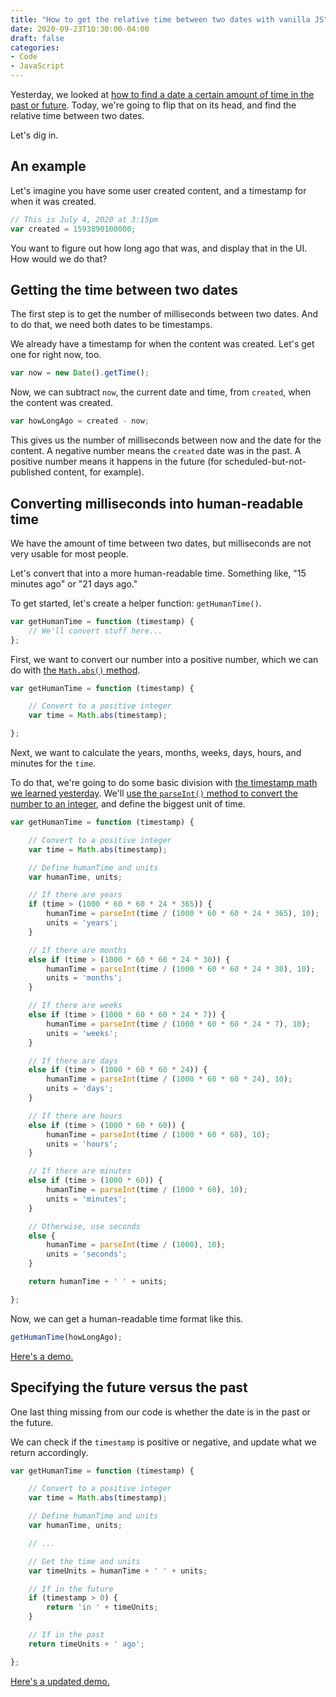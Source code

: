 ```yaml
---
title: "How to get the relative time between two dates with vanilla JS"
date: 2020-09-23T10:30:00-04:00
draft: false
categories:
- Code
- JavaScript
---
```


Yesterday, we looked at [how to find a date a certain amount of time in the past or future](/how-to-get-the-date-n-seconds-minutes-hours-or-days-in-the-past-or-future-with-vanilla-js/). Today, we're going to flip that on its head, and find the relative time between two dates.

Let's dig in.

## An example

Let's imagine you have some user created content, and a timestamp for when it was created.

```js
// This is July 4, 2020 at 3:15pm
var created = 1593890100000;
```

You want to figure out how long ago that was, and display that in the UI. How would we do that?

## Getting the time between two dates

The first step is to get the number of milliseconds between two dates. And to do that, we need both dates to be timestamps.

We already have a timestamp for when the content was created. Let's get one for right now, too.

```js
var now = new Date().getTime();
```

Now, we can subtract `now`, the current date and time, from `created`, when the content was created.

```js
var howLongAgo = created - now;
```

This gives us the number of milliseconds between now and the date for the content. A negative number means the `created` date was in the past. A positive number means it happens in the future (for scheduled-but-not-published content, for example).

## Converting milliseconds into human-readable time

We have the amount of time between two dates, but milliseconds are not very usable for most people.

Let's convert that into a more human-readable time. Something like, "15 minutes ago" or "21 days ago."

To get started, let's create a helper function: `getHumanTime()`.

```js
var getHumanTime = function (timestamp) {
	// We'll convert stuff here...
};
```

First, we want to convert our number into a positive number, which we can do with [the `Math.abs()` method](https://vanillajstoolkit.com/reference/numbers/math-abs/).

```js
var getHumanTime = function (timestamp) {

	// Convert to a positive integer
	var time = Math.abs(timestamp);

};
```

Next, we want to calculate the years, months, weeks, days, hours, and minutes for the `time`.

To do that, we're going to do some basic division with [the timestamp math we learned yesterday](/how-to-get-the-date-n-seconds-minutes-hours-or-days-in-the-past-or-future-with-vanilla-js/#timestamp-math). We'll [use the `parseInt()` method to convert the number to an integer](https://vanillajstoolkit.com/reference/numbers/parseint/), and define the biggest unit of time.

```js
var getHumanTime = function (timestamp) {

	// Convert to a positive integer
	var time = Math.abs(timestamp);

	// Define humanTime and units
	var humanTime, units;

	// If there are years
	if (time > (1000 * 60 * 60 * 24 * 365)) {
		humanTime = parseInt(time / (1000 * 60 * 60 * 24 * 365), 10);
		units = 'years';
	}

	// If there are months
	else if (time > (1000 * 60 * 60 * 24 * 30)) {
		humanTime = parseInt(time / (1000 * 60 * 60 * 24 * 30), 10);
		units = 'months';
	}

	// If there are weeks
	else if (time > (1000 * 60 * 60 * 24 * 7)) {
		humanTime = parseInt(time / (1000 * 60 * 60 * 24 * 7), 10);
		units = 'weeks';
	}

	// If there are days
	else if (time > (1000 * 60 * 60 * 24)) {
		humanTime = parseInt(time / (1000 * 60 * 60 * 24), 10);
		units = 'days';
	}

	// If there are hours
	else if (time > (1000 * 60 * 60)) {
		humanTime = parseInt(time / (1000 * 60 * 60), 10);
		units = 'hours';
	}

	// If there are minutes
	else if (time > (1000 * 60)) {
		humanTime = parseInt(time / (1000 * 60), 10);
		units = 'minutes';
	}

	// Otherwise, use seconds
	else {
		humanTime = parseInt(time / (1000), 10);
		units = 'seconds';
	}

	return humanTime + ' ' + units;

};
```

Now, we can get a human-readable time format like this.

```js
getHumanTime(howLongAgo);
```

[Here's a demo.](https://codepen.io/cferdinandi/pen/RwaEEOz)

## Specifying the future versus the past

One last thing missing from our code is whether the date is in the past or the future.

We can check if the `timestamp` is positive or negative, and update what we return accordingly.

```js
var getHumanTime = function (timestamp) {

	// Convert to a positive integer
	var time = Math.abs(timestamp);

	// Define humanTime and units
	var humanTime, units;

	// ...

	// Get the time and units
	var timeUnits = humanTime + ' ' + units;

	// If in the future
	if (timestamp > 0) {
		return 'in ' + timeUnits;
	}

	// If in the past
	return timeUnits + ' ago';

};
```

[Here's a updated demo.](https://codepen.io/cferdinandi/pen/MWyZZNE)